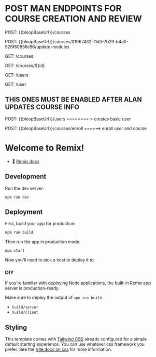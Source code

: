 # POST MAN ENDPOINTS FOR COURSE CREATION AND REVIEW

POST: {{bloopBaseUrl}}/courses

POST: {{bloopBaseUrl}}/courses/01967432-f1d0-7b29-b4a0-526f60856e56/update-modules

GET: /courses

GET: /courses/${id}

GET: /users

GET: /user

## THIS ONES MUST BE ENABLED AFTER ALAN UPDATES COURSE INFO

POST: {{bloopBaseUrl}}/users ======== > creates basic user

POST: {{bloopBaseUrl}}/courses/enroll ======> enroll user and course



# Welcome to Remix!

- 📖 [Remix docs](https://remix.run/docs)

## Development

Run the dev server:

```shellscript
npm run dev
```

## Deployment

First, build your app for production:

```sh
npm run build
```

Then run the app in production mode:

```sh
npm start
```

Now you'll need to pick a host to deploy it to.

### DIY

If you're familiar with deploying Node applications, the built-in Remix app server is production-ready.

Make sure to deploy the output of `npm run build`

- `build/server`
- `build/client`

## Styling

This template comes with [Tailwind CSS](https://tailwindcss.com/) already configured for a simple default starting experience. You can use whatever css framework you prefer. See the [Vite docs on css](https://vitejs.dev/guide/features.html#css) for more information.
